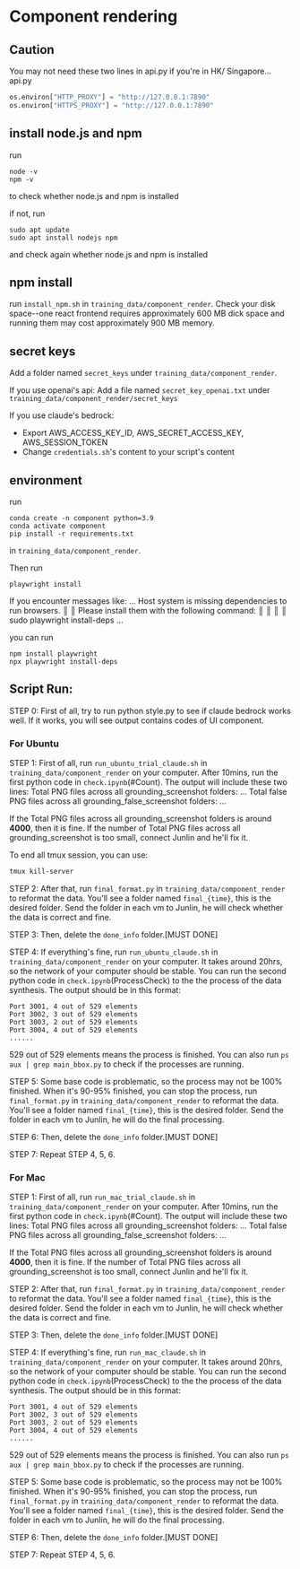 # Component rendering

## Caution
You may not need these two lines in api.py if you're in HK/ Singapore... 
api.py
```python
os.environ["HTTP_PROXY"] = "http://127.0.0.1:7890"
os.environ["HTTPS_PROXY"] = "http://127.0.0.1:7890"
```

## install node.js and npm
run
```
node -v
npm -v
```
to check whether node.js and npm is installed

if not, run
```
sudo apt update
sudo apt install nodejs npm
```
and check again whether node.js and npm is installed 

## npm install

run `install_npm.sh` in `training_data/component_render`.
Check your disk space--one react frontend requires approximately 600 MB dick space and running them may cost approximately 900 MB memory.

## secret keys
Add a folder named `secret_keys` under `training_data/component_render`.

If you use openai's api:
Add a file named `secret_key_openai.txt` under `training_data/component_render/secret_keys`

If you use claude's bedrock:
- Export AWS_ACCESS_KEY_ID, AWS_SECRET_ACCESS_KEY, AWS_SESSION_TOKEN
- Change `credentials.sh`'s content to your script's content

## environment

run
```
conda create -n component python=3.9
conda activate component
pip install -r requirements.txt
```
in `training_data/component_render`.

Then run
```
playwright install
```

If you encounter messages like:
...
Host system is missing dependencies to run browsers. ║
║ Please install them with the following command:      ║
║                                                      ║
║     sudo playwright install-deps
...

you can run
```
npm install playwright
npx playwright install-deps
```

## Script Run:

STEP 0: First of all, try to run python style.py to see if claude bedrock works well. If it works, you will see output contains codes of UI component.

### For Ubuntu

STEP 1: First of all, run `run_ubuntu_trial_claude.sh` in `training_data/component_render` on your computer. After 10mins, run the first python code in `check.ipynb`(#Count). The output will include these two lines:
Total PNG files across all grounding_screenshot folders: ...
Total false PNG files across all grounding_false_screenshot folders: ...

If the Total PNG files across all grounding_screenshot folders is around **4000**, then it is fine. If the number of Total PNG files across all grounding_screenshot is too small, connect Junlin and he'll fix it.

To end all tmux session, you can use:
```bash
tmux kill-server
```

STEP 2: After that, run `final_format.py` in `training_data/component_render` to reformat the data. You'll see a folder named `final_{time}`, this is the desired folder. Send the folder in each vm to Junlin, he will check whether the data is correct and fine.

STEP 3: Then, delete the `done_info` folder.[MUST DONE]

STEP 4: If everything's fine, run `run_ubuntu_claude.sh` in `training_data/component_render` on your computer. It takes around 20hrs, so the network of your computer should be stable. You can run the second python code in `check.ipynb`(ProcessCheck) to the the process of the data synthesis. The output should be in this format:
```
Port 3001, 4 out of 529 elements
Port 3002, 3 out of 529 elements
Port 3003, 2 out of 529 elements
Port 3004, 4 out of 529 elements
......
```
529 out of 529 elements means the process is finished. You can also run `ps aux | grep main_bbox.py` to check if the processes are running.

STEP 5: Some base code is problematic, so the process may not be 100% finished. When it's 90-95% finished, you can stop the process, run `final_format.py` in `training_data/component_render` to reformat the data. You'll see a folder named `final_{time}`, this is the desired folder. Send the folder in each vm to Junlin, he will do the final processing.

STEP 6: Then, delete the `done_info` folder.[MUST DONE]

STEP 7: Repeat STEP 4, 5, 6.

### For Mac
STEP 1: First of all, run `run_mac_trial_claude.sh` in `training_data/component_render` on your computer. After 10mins, run the first python code in `check.ipynb`(#Count). The output will include these two lines:
Total PNG files across all grounding_screenshot folders: ...
Total false PNG files across all grounding_false_screenshot folders: ...

If the Total PNG files across all grounding_screenshot folders is around **4000**, then it is fine. If the number of Total PNG files across all grounding_screenshot is too small, connect Junlin and he'll fix it.

STEP 2: After that, run `final_format.py` in `training_data/component_render` to reformat the data. You'll see a folder named `final_{time}`, this is the desired folder. Send the folder in each vm to Junlin, he will check whether the data is correct and fine.

STEP 3: Then, delete the `done_info` folder.[MUST DONE]

STEP 4: If everything's fine, run `run_mac_claude.sh` in `training_data/component_render` on your computer. It takes around 20hrs, so the network of your computer should be stable. You can run the second python code in `check.ipynb`(ProcessCheck) to the the process of the data synthesis. The output should be in this format:
```
Port 3001, 4 out of 529 elements
Port 3002, 3 out of 529 elements
Port 3003, 2 out of 529 elements
Port 3004, 4 out of 529 elements
......
```
529 out of 529 elements means the process is finished. You can also run `ps aux | grep main_bbox.py` to check if the processes are running.

STEP 5: Some base code is problematic, so the process may not be 100% finished. When it's 90-95% finished, you can stop the process, run `final_format.py` in `training_data/component_render` to reformat the data. You'll see a folder named `final_{time}`, this is the desired folder. Send the folder in each vm to Junlin, he will do the final processing.

STEP 6: Then, delete the `done_info` folder.[MUST DONE]

STEP 7: Repeat STEP 4, 5, 6.
